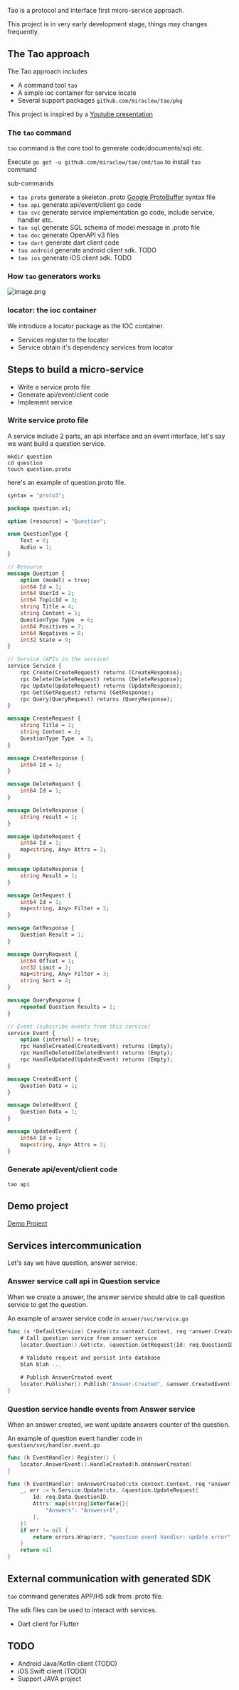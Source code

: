 Tao is a protocol and interface first micro-service approach.

This project is in very early development stage, things may changes frequently.

## The Tao approach
The Tao approach includes

 * A command tool ```tao```
 * A simple ioc container for service locate
 * Several support packages ```github.com/miraclew/tao/pkg```

This project is inspired by a [Youtube presentation](https://www.youtube.com/watch?v=j6ow-UemzBc)
 
### The ```tao``` command
```tao``` command is the core tool to generate code/documents/sql etc.

Execute ```go get -u github.com/miraclew/tao/cmd/tao``` to install ```tao``` command

sub-commands

 * ```tao proto``` generate a skeleton .proto [Google ProtoBuffer](https://developers.google.com/protocol-buffers) syntax file
 * ```tao api``` generate api/event/client go code
 * ```tao svc``` generate service implementation go code, include service, handler etc.
 * ```tao sql``` generate SQL schema of model message in .proto file
 * ```tao doc``` generate OpenAPI v3 files
 * ```tao dart``` generate dart client code
 * ```tao android``` generate android client sdk. TODO
 * ```tao ios``` generate iOS client sdk. TODO

### How ```tao``` generators works

![image.png](doc/images/tao-generators.png)
 
### locator: the ioc container
We introduce a locator package as the IOC container.
 * Services register to the locator 
 * Service obtain it's dependency services from locator 
 
## Steps to build a micro-service
 * Write a service proto file
 * Generate api/event/client code
 * Implement service

### Write service proto file

A service include 2 parts, an api interface and an event interface,
let's say we want build a question service.


```
mkdir question
cd question
touch question.proto 
```

here's an example of question.proto file.
```proto
syntax = "proto3";

package question.v1;

option (resource) = "Question";

enum QuestionType {
    Text = 0;
    Audio = 1;
}

// Resource
message Question {
    option (model) = true;
    int64 Id = 1;
    int64 UserId = 2;
    int64 TopicId = 3;
    string Title = 4;
    string Content = 5;
    QuestionType Type  = 6;
    int64 Positives = 7;
    int64 Negatives = 8;
    int32 State = 9;
}

// Service (APIs in the service)
service Service {
    rpc Create(CreateRequest) returns (CreateResponse);
    rpc Delete(DeleteRequest) returns (DeleteResponse);
    rpc Update(UpdateRequest) returns (UpdateResponse);
    rpc Get(GetRequest) returns (GetResponse);
    rpc Query(QueryRequest) returns (QueryResponse);
}

message CreateRequest {
    string Title = 1;
    string Content = 2;
    QuestionType Type  = 3;
}

message CreateResponse {
    int64 Id = 1;
}

message DeleteRequest {
    int64 Id = 1;
}

message DeleteResponse {
    string result = 1;
}

message UpdateRequest {
    int64 Id = 1;
    map<string, Any> Attrs = 2;
}

message UpdateResponse {
    string Result = 1;
}

message GetRequest {
    int64 Id = 1;
    map<string, Any> Filter = 2;
}

message GetResponse {
    Question Result = 1;
}

message QueryRequest {
    int64 Offset = 1;
    int32 Limit = 2;
    map<string, Any> Filter = 3;
    string Sort = 4;
}

message QueryResponse {
    repeated Question Results = 1;
}

// Event (subscribe events from this service)
service Event {
    option (internal) = true;
    rpc HandleCreated(CreatedEvent) returns (Empty);
    rpc HandleDeleted(DeletedEvent) returns (Empty);
    rpc HandleUpdated(UpdatedEvent) returns (Empty);
}

message CreatedEvent {
    Question Data = 1;
}

message DeletedEvent {
    Question Data = 1;
}

message UpdatedEvent {
    int64 Id = 1;
    map<string, Any> Attrs = 2;
}
```

### Generate api/event/client code

```
tao api
```

## Demo project

[Demo Project](https://github.com/miraclew/tao-demo)
 
## Services intercommunication

Let's say we have question, answer service:

### Answer service call api in Question service 
When we create a answer, the answer service should able to call question service to get the question.

An example of answer service code in ```answer/svc/service.go```
```go
func (s *DefaultService) Create(ctx context.Context, req *answer.CreateRequest) (*answer.CreateResponse, error) {
    # Call question service from answer service
    locator.Question().Get(ctx, &question.GetRequest{Id: req.QuestionID})
    
    # Validate request and persist into database
    blah blah ...

    # Publish AnswerCreated event
    locator.Publisher().Publish("Answer.Created", &answer.CreatedEvent{Data: &a})
}
```

### Question service handle events from Answer service
When an answer created, we want update answers counter of the question.

An example of question event handler code in ```question/svc/handler.event.go```
```go
func (h EventHandler) Register() {
	locator.AnswerEvent().HandleCreated(h.onAnswerCreated)
}

func (h EventHandler) onAnswerCreated(ctx context.Context, req *answer.CreatedEvent) error {
	_, err := h.Service.Update(ctx, &question.UpdateRequest{
		Id: req.Data.QuestionID,
		Attrs: map[string]interface{}{
			"Answers": "Answers+1",
		},
	})
	if err != nil {
		return errors.Wrap(err, "question event handler: update error")
	}
	return nil
}
```


## External communication with generated SDK

```tao``` command generates APP/H5 sdk from .proto file.

The sdk files can be used to interact with services.

 * Dart client for Flutter
 
## TODO
 * Android Java/Kotlin client (TODO)
 * iOS Swift client (TODO) 
 * Support JAVA project
